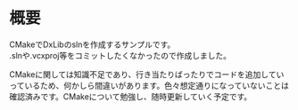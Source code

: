 # 概要
CMakeでDxLibのslnを作成するサンプルです。  
.slnや.vcxproj等をコミットしたくなかったので作成しました。  

CMakeに関しては知識不足であり、行き当たりばったりでコードを追加していっているため、何かしら間違いがあります。色々想定通りになっていないことは確認済みです。CMakeについて勉強し、随時更新していく予定です。
